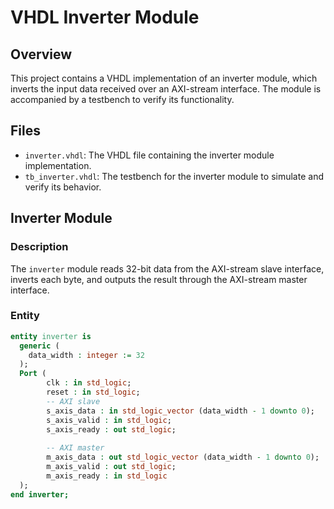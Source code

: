 # VHDL Inverter Module

## Overview

This project contains a VHDL implementation of an inverter module, which inverts the input data received over an AXI-stream interface. The module is accompanied by a testbench to verify its functionality.

## Files

- `inverter.vhdl`: The VHDL file containing the inverter module implementation.
- `tb_inverter.vhdl`: The testbench for the inverter module to simulate and verify its behavior.

## Inverter Module

### Description

The `inverter` module reads 32-bit data from the AXI-stream slave interface, inverts each byte, and outputs the result through the AXI-stream master interface.

### Entity

```vhdl
entity inverter is
  generic (
    data_width : integer := 32
  );
  Port (
        clk : in std_logic;
        reset : in std_logic;
        -- AXI slave 
        s_axis_data : in std_logic_vector (data_width - 1 downto 0); 
        s_axis_valid : in std_logic;
        s_axis_ready : out std_logic;
        
        -- AXI master
        m_axis_data : out std_logic_vector (data_width - 1 downto 0);
        m_axis_valid : out std_logic;
        m_axis_ready : in std_logic
  );
end inverter;
